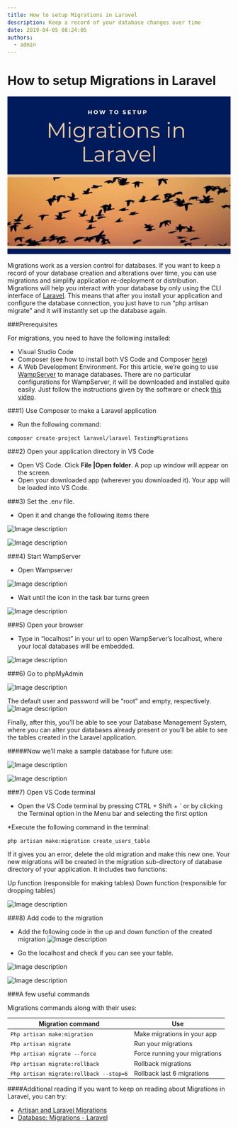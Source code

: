 ```yaml
---
title: How to setup Migrations in Laravel
description: Keep a record of your database changes over time
date: 2019-04-05 08:24:05
authors:
  - admin
---
```


# How to setup Migrations in Laravel

![Cover Image](imgs/migrationsinlaravel2.jpg)

Migrations work as a version control for databases. If you want to keep a record of your database creation and alterations over time, you can use migrations and simplify application re-deployment or distribution. Migrations will help you interact with your database by only using the CLI interface of [Laravel](//https://blog.devsense.com/2019/02/symfony-vs-laravel). This means that after you install your application and configure the database connection, you just have to run “php artisan migrate” and it will instantly set up the database again.

<!-- more -->

###Prerequisites

For migrations, you need to have the following installed:
-	Visual Studio Code 
-	Composer (see how to install both VS Code and Composer [here](//https://blog.devsense.com/2019/03/how-to-install-laravel-for-visual-studio-code#2-install-composer))
-	A Web Development Environment. For this article, we’re going to use [WampServer](//http://www.wampserver.com/en/) to manage databases. 
There are no particular configurations for WampServer, it will be downloaded and installed quite easily. Just follow the instructions given by the software or check [this video](//https://www.youtube.com/watch?v=yj_KWo4pNzE).

###1) Use Composer to make a Laravel application
* Run the following command: 

```
composer create-project laravel/laravel TestingMigrations
```

###2) Open your application directory in VS Code

* Open VS Code. Click **File |Open folder**. A pop up window will appear on the screen.
* Open your downloaded app (wherever you downloaded it). Your app will be loaded into VS Code. 

###3) Set the .env file. 
* Open it and change the following items there

![Image description](https://blog.devsense.com/bl-content/uploads/pages/5863261c711fe9a09593af0ee77d4248/env.png)


![Image description](https://blog.devsense.com/bl-content/uploads/pages/5863261c711fe9a09593af0ee77d4248/itemschange.png)


###4) Start WampServer
* Open Wampserver


![Image description](https://blog.devsense.com/bl-content/uploads/pages/5863261c711fe9a09593af0ee77d4248/wampserver.png)

* Wait until the icon in the task bar turns green

![Image description](https://blog.devsense.com/bl-content/uploads/pages/5863261c711fe9a09593af0ee77d4248/greenicon.png)

###5) Open your browser
* Type in “localhost” in your url to open WampServer’s localhost, where your local databases will be embedded.

![Image description](https://blog.devsense.com/bl-content/uploads/pages/5863261c711fe9a09593af0ee77d4248/localhost.png)

###6) Go to phpMyAdmin

![Image description](https://blog.devsense.com/bl-content/uploads/pages/5863261c711fe9a09593af0ee77d4248/phpmyadmin.png)

The default user and password will be “root” and empty, respectively.
![Image description](https://blog.devsense.com/bl-content/uploads/pages/5863261c711fe9a09593af0ee77d4248/phpmyadmin2.png)

Finally, after this, you’ll be able to see your Database Management System, where you can alter your databases already present or you’ll be able to see the tables created in the Laravel application. 


#####Now we’ll make a sample database for future use:

![Image description](https://blog.devsense.com/bl-content/uploads/pages/5863261c711fe9a09593af0ee77d4248/phpmyadmin2.png)


![Image description](https://blog.devsense.com/bl-content/uploads/pages/5863261c711fe9a09593af0ee77d4248/database.png)


###7) Open VS Code terminal 
* Open the VS Code terminal by pressing CTRL + Shift + `  or by clicking the Terminal option in the Menu bar and selecting the first option

*Execute the following command in the terminal: 

```
php artisan make:migration create_users_table
```


If it gives you an error, delete the old migration and make this new one.
Your new migrations will be created in the migration sub-directory of database directory of your application. It includes two functions:

Up function (responsible for making tables)
Down function (responsible for dropping tables)


![Image description](https://blog.devsense.com/bl-content/uploads/pages/5863261c711fe9a09593af0ee77d4248/upfuncion.png)

###8) Add code to the migration
* Add the following code in the up and down function of the created migration
![Image description](https://blog.devsense.com/bl-content/uploads/pages/5863261c711fe9a09593af0ee77d4248/createdmigration.png)

* Go the localhost and check if you can see your table.

![Image description](https://blog.devsense.com/bl-content/uploads/pages/5863261c711fe9a09593af0ee77d4248/table.png)

![Image description](https://blog.devsense.com/bl-content/uploads/pages/5863261c711fe9a09593af0ee77d4248/table2.jpg)


###A few useful commands

Migrations commands along with their uses:

| Migration command | Use |
| ----------- | ----------- |
|```Php artisan make:migration```|Make migrations in your app|
|```Php artisan migrate``` |Run your migrations|
|```Php artisan migrate --force```|Force running your migrations|
|```Php artisan migrate:rollback```|Rollback migrations|
|```Php artisan migrate:rollback --step=6```|Rollback last 6 migrations|




####Additional reading
If you want to keep on reading about Migrations in Laravel, you can try:
* [Artisan and Laravel Migrations](//https://www.sitepoint.com/laravel-migrations/)
* [Database: Migrations - Laravel](//https://laravel.com/docs/5.8/migrations)



        
	                   





